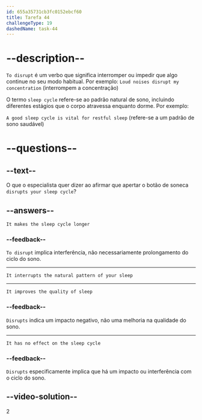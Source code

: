 ```yaml
---
id: 655a35731cb3fc0152ebcf60
title: Tarefa 44
challengeType: 19
dashedName: task-44
---
```


# --description--

`To disrupt` é um verbo que significa interromper ou impedir que algo continue no seu modo habitual. Por exemplo: `Loud noises disrupt my concentration` (interrompem a concentração)

O termo `sleep cycle` refere-se ao padrão natural de sono, incluindo diferentes estágios que o corpo atravessa enquanto dorme. Por exemplo:

`A good sleep cycle is vital for restful sleep` (refere-se a um padrão de sono saudável)

# --questions--

## --text--

O que o especialista quer dizer ao afirmar que apertar o botão de soneca `disrupts your sleep cycle`?

## --answers--

`It makes the sleep cycle longer`

### --feedback--

`To disrupt` implica interferência, não necessariamente prolongamento do ciclo do sono.

---

`It interrupts the natural pattern of your sleep`

---

`It improves the quality of sleep`

### --feedback--

`Disrupts` indica um impacto negativo, não uma melhoria na qualidade do sono.

---

`It has no effect on the sleep cycle`

### --feedback--

`Disrupts` especificamente implica que há um impacto ou interferência com o ciclo do sono.

## --video-solution--

2

